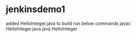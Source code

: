 # jenkinsdemo1
added HelloInteger.java
to build run below commands
javac HelloInteger.java
java HelloInteger

